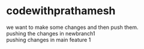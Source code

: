 # codewithprathamesh
we want to make some changes and then push them.<br>
pushing the changes in newbranch1<br>
pushing changes in main
feature 1
